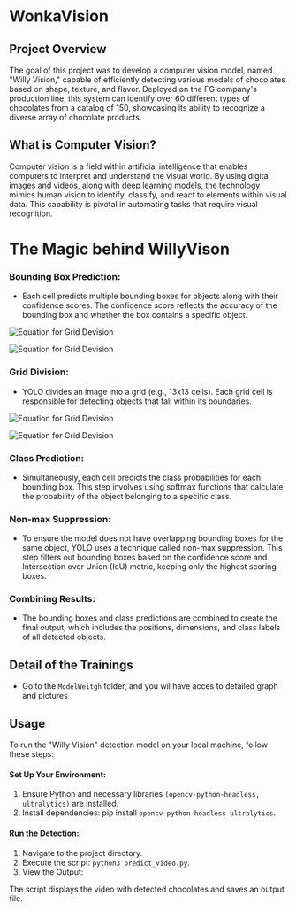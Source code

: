 # WonkaVision

## Project Overview

The goal of this project was to develop a computer vision model, named "Willy Vision," capable of efficiently detecting various models of chocolates based on shape, texture, and flavor. Deployed on the FG company's production line, this system can identify over 60 different types of chocolates from a catalog of 150, showcasing its ability to recognize a diverse array of chocolate products.

## What is Computer Vision?

Computer vision is a field within artificial intelligence that enables computers to interpret and understand the visual world. By using digital images and videos, along with deep learning models, the technology mimics human vision to identify, classify, and react to elements within visual data. This capability is pivotal in automating tasks that require visual recognition.

# The Magic behind WillyVison


### Bounding Box Prediction: 

- Each cell predicts multiple bounding boxes for objects along with their confidence scores. The confidence score reflects the accuracy of the bounding box and whether the box contains a specific object.

![Equation for Grid Devision](https://blog.paperspace.com/content/images/2018/04/Screen-Shot-2018-04-10-at-3.18.08-PM.png)


![Equation for Grid Devision](https://pub.mdpi-res.com/applsci/applsci-12-07622/article_deploy/html/images/applsci-12-07622-g009.png?1659317028)

### Grid Division: 

- YOLO divides an image into a grid (e.g., 13x13 cells). Each grid cell is responsible for detecting objects that fall within its boundaries.

![Equation for Grid Devision](https://pylessons.com/media/Tutorials/YOLO-tutorials/YOLOv3-TF2-mnist/loss_function.png)

![Equation for Grid Devision](https://miro.medium.com/v2/resize:fit:1400/1*fahR8jDZxKqArfYRPCnDjw.png)

### Class Prediction: 

- Simultaneously, each cell predicts the class probabilities for each bounding box. This step involves using softmax functions that calculate the probability of the object belonging to a specific class.

### Non-max Suppression: 

- To ensure the model does not have overlapping bounding boxes for the same object, YOLO uses a technique called non-max suppression. This step filters out bounding boxes based on the confidence score and Intersection over Union (IoU) metric, keeping only the highest scoring boxes.

### Combining Results: 

- The bounding boxes and class predictions are combined to create the final output, which includes the positions, dimensions, and class labels of all detected objects.

## Detail of the Trainings

- Go to the `ModelWeitgh` folder, and you wil have acces to detailed graph and pictures

## Usage

To run the "Willy Vision" detection model on your local machine, follow these steps:

#### Set Up Your Environment:

1. Ensure Python and necessary libraries `(opencv-python-headless, ultralytics)` are installed.
2. Install dependencies: pip install `opencv-python-headless ultralytics`.

#### Run the Detection:

1. Navigate to the project directory.
2. Execute the script: `python3 predict_video.py`.
3. View the Output:

The script displays the video with detected chocolates and saves an output file.
